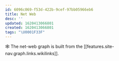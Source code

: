 ```yaml
---
id: 6096c069-f53d-422b-9cef-97bb05966eb6
title: Net Web
desc: ''
updated: 1620413066801
created: 1620413066801
tags: "\U0001F33F"
---
```

🕸 The net-web graph is built from the [[features.site-nav.graph.links.wikilinks]]. 

